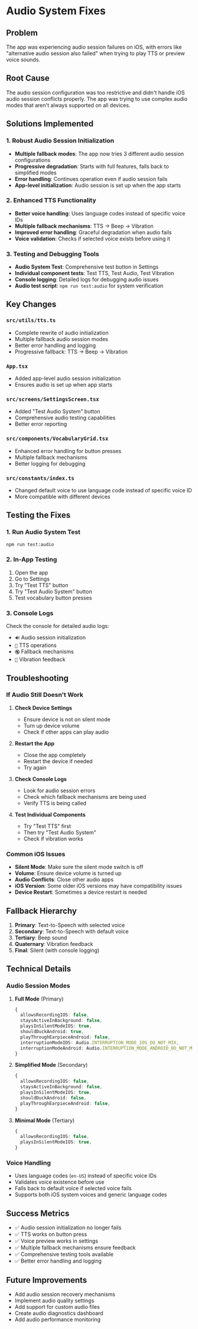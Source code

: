 # Audio System Fixes

## Problem

The app was experiencing audio session failures on iOS, with errors like "alternative audio session also failed" when trying to play TTS or preview voice sounds.

## Root Cause

The audio session configuration was too restrictive and didn't handle iOS audio session conflicts properly. The app was trying to use complex audio modes that aren't always supported on all devices.

## Solutions Implemented

### 1. Robust Audio Session Initialization

- **Multiple fallback modes**: The app now tries 3 different audio session configurations
- **Progressive degradation**: Starts with full features, falls back to simplified modes
- **Error handling**: Continues operation even if audio session fails
- **App-level initialization**: Audio session is set up when the app starts

### 2. Enhanced TTS Functionality

- **Better voice handling**: Uses language codes instead of specific voice IDs
- **Multiple fallback mechanisms**: TTS → Beep → Vibration
- **Improved error handling**: Graceful degradation when audio fails
- **Voice validation**: Checks if selected voice exists before using it

### 3. Testing and Debugging Tools

- **Audio System Test**: Comprehensive test button in Settings
- **Individual component tests**: Test TTS, Test Audio, Test Vibration
- **Console logging**: Detailed logs for debugging audio issues
- **Audio test script**: `npm run test:audio` for system verification

## Key Changes

### `src/utils/tts.ts`

- Complete rewrite of audio initialization
- Multiple fallback audio session modes
- Better error handling and logging
- Progressive fallback: TTS → Beep → Vibration

### `App.tsx`

- Added app-level audio session initialization
- Ensures audio is set up when app starts

### `src/screens/SettingsScreen.tsx`

- Added "Test Audio System" button
- Comprehensive audio testing capabilities
- Better error reporting

### `src/components/VocabularyGrid.tsx`

- Enhanced error handling for button presses
- Multiple fallback mechanisms
- Better logging for debugging

### `src/constants/index.ts`

- Changed default voice to use language code instead of specific voice ID
- More compatible with different devices

## Testing the Fixes

### 1. Run Audio System Test

```bash
npm run test:audio
```

### 2. In-App Testing

1. Open the app
2. Go to Settings
3. Try "Test TTS" button
4. Try "Test Audio System" button
5. Test vocabulary button presses

### 3. Console Logs

Check the console for detailed audio logs:

- `🔊` Audio session initialization
- `🎤` TTS operations
- `🔇` Fallback mechanisms
- `📳` Vibration feedback

## Troubleshooting

### If Audio Still Doesn't Work

1. **Check Device Settings**
   - Ensure device is not on silent mode
   - Turn up device volume
   - Check if other apps can play audio

2. **Restart the App**
   - Close the app completely
   - Restart the device if needed
   - Try again

3. **Check Console Logs**
   - Look for audio session errors
   - Check which fallback mechanisms are being used
   - Verify TTS is being called

4. **Test Individual Components**
   - Try "Test TTS" first
   - Then try "Test Audio System"
   - Check if vibration works

### Common iOS Issues

- **Silent Mode**: Make sure the silent mode switch is off
- **Volume**: Ensure device volume is turned up
- **Audio Conflicts**: Close other audio apps
- **iOS Version**: Some older iOS versions may have compatibility issues
- **Device Restart**: Sometimes a device restart is needed

## Fallback Hierarchy

1. **Primary**: Text-to-Speech with selected voice
2. **Secondary**: Text-to-Speech with default voice
3. **Tertiary**: Beep sound
4. **Quaternary**: Vibration feedback
5. **Final**: Silent (with console logging)

## Technical Details

### Audio Session Modes

1. **Full Mode** (Primary)

   ```typescript
   {
     allowsRecordingIOS: false,
     staysActiveInBackground: false,
     playsInSilentModeIOS: true,
     shouldDuckAndroid: true,
     playThroughEarpieceAndroid: false,
     interruptionModeIOS: Audio.INTERRUPTION_MODE_IOS_DO_NOT_MIX,
     interruptionModeAndroid: Audio.INTERRUPTION_MODE_ANDROID_DO_NOT_MIX,
   }
   ```

2. **Simplified Mode** (Secondary)

   ```typescript
   {
     allowsRecordingIOS: false,
     staysActiveInBackground: false,
     playsInSilentModeIOS: true,
     shouldDuckAndroid: false,
     playThroughEarpieceAndroid: false,
   }
   ```

3. **Minimal Mode** (Tertiary)
   ```typescript
   {
     allowsRecordingIOS: false,
     playsInSilentModeIOS: true,
   }
   ```

### Voice Handling

- Uses language codes (`en-US`) instead of specific voice IDs
- Validates voice existence before use
- Falls back to default voice if selected voice fails
- Supports both iOS system voices and generic language codes

## Success Metrics

- ✅ Audio session initialization no longer fails
- ✅ TTS works on button press
- ✅ Voice preview works in settings
- ✅ Multiple fallback mechanisms ensure feedback
- ✅ Comprehensive testing tools available
- ✅ Better error handling and logging

## Future Improvements

- Add audio session recovery mechanisms
- Implement audio quality settings
- Add support for custom audio files
- Create audio diagnostics dashboard
- Add audio performance monitoring
